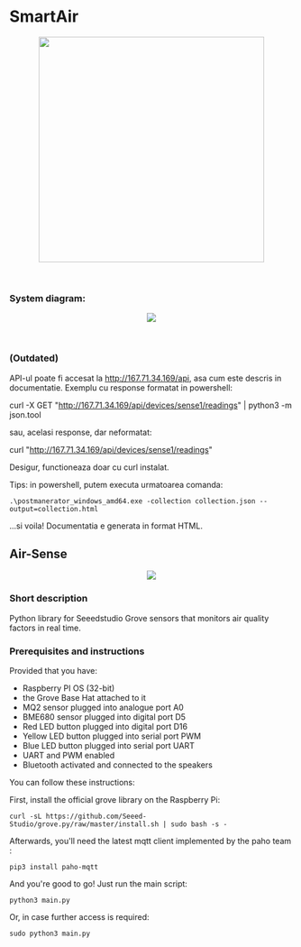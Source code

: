 # SmartAir

<p align="center">
  <img align="center" width="400" height="400" src="https://user-images.githubusercontent.com/37018010/98451913-21eb4100-2153-11eb-88b8-30c2e5afdc4f.png" />
</p>

<br>

### System diagram:

<p align="center">
  <img align="center" src="https://user-images.githubusercontent.com/37018010/98451856-8f4aa200-2152-11eb-9959-4ac4bd98ad00.png" />
</p>

<br>

### (Outdated)

API-ul poate fi accesat la http://167.71.34.169/api, asa cum este descris in documentatie. Exemplu cu response formatat in powershell:

curl -X GET "http://167.71.34.169/api/devices/sense1/readings" | python3 -m json.tool

sau, acelasi response, dar neformatat:

curl "http://167.71.34.169/api/devices/sense1/readings"

Desigur, functioneaza doar cu curl instalat.

Tips: in powershell, putem executa urmatoarea comanda:

```
.\postmanerator_windows_amd64.exe -collection collection.json --output=collection.html
```

...si voila! Documentatia e generata in format HTML.

## Air-Sense

<p align="center">
    <img align="center" src="https://user-images.githubusercontent.com/37018010/89524779-d2ad1180-d7ed-11ea-88a9-d8086a07f41a.png"/>
</p>

### Short description

Python library for Seeedstudio Grove sensors that monitors air quality factors in real time.

### Prerequisites and instructions

Provided that you have:

- Raspberry PI OS (32-bit)
- the Grove Base Hat attached to it
- MQ2 sensor plugged into analogue port A0
- BME680 sensor plugged into digital port D5
- Red LED button plugged into digital port D16
- Yellow LED button plugged into serial port PWM
- Blue LED button plugged into serial port UART
- UART and PWM enabled
- Bluetooth activated and connected to the speakers

You can follow these instructions:

First, install the official grove library on the Raspberry Pi:

```
curl -sL https://github.com/Seeed-Studio/grove.py/raw/master/install.sh | sudo bash -s -
```

Afterwards, you'll need the latest mqtt client implemented by the paho team :

```
pip3 install paho-mqtt
```

And you're good to go! Just run the main script:

```
python3 main.py
```

Or, in case further access is required:

```
sudo python3 main.py
```
